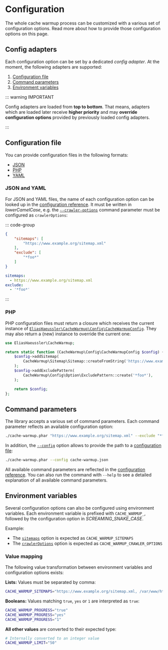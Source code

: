 # Configuration

The whole cache warmup process can be customized with a various
set of configuration options. Read more about how to provide those
configuration options on this page.

## Config adapters

Each configuration option can be set by a dedicated *config adapter*.
At the moment, the following adapters are supported:

1. [Configuration file](#configuration-file)
2. [Command parameters](#command-parameters)
3. [Environment variables](#environment-variables)

::: warning IMPORTANT

Config adapters are loaded from **top to bottom**. That means, adapters
which are loaded later receive **higher priority** and may
**override configuration options** provided by previously loaded config
adapters.

:::

## Configuration file

You can provide configuration files in the following formats:

* [JSON](#json-and-yaml)
* [PHP](#php)
* [YAML](#json-and-yaml)

### JSON and YAML

For JSON and YAML files, the name of each configuration option
can be looked up in the [configuration reference](config-reference/index.md).
It must be written in *lowerCamelCase*, e.g. the
[`--crawler-options`](config-reference/crawler-options.md) command
parameter must be configured as `crawlerOptions`:

::: code-group

```json [JSON]
{
    "sitemaps": [
        "https://www.example.org/sitemap.xml"
    ],
    "exclude": [
        "*foo*"
    ]
}
```

```yaml [YAML]
sitemaps:
  - https://www.example.org/sitemap.xml
exclude:
  - '*foo*'
```

:::

### PHP

PHP configuration files must return a closure which receives the
current instance of
[`EliasHaeussler\CacheWarmup\Config\CacheWarmupConfig`](../src/Config/CacheWarmupConfig.php).
They may also return a (new) instance to override the current one:

```php
use EliasHaeussler\CacheWarmup;

return static function (CacheWarmup\Config\CacheWarmupConfig $config) {
    $config->addSitemap(
        CacheWarmup\Sitemap\Sitemap::createFromString('https://www.example.org/sitemap.xml'),
    );
    $config->addExcludePattern(
        CacheWarmup\Config\Option\ExcludePattern::create('*foo*'),
    );

    return $config;
};
```

## Command parameters

The library accepts a various set of command parameters. Each
command parameter reflects an available configuration option:

```bash
./cache-warmup.phar "https://www.example.org/sitemap.xml" --exclude "*foo*"
```

In addition, the [`--config`](config-reference/config.md) option allows to provide the path to a
[configuration file](#configuration-file):

```bash
./cache-warmup.phar --config cache-warmup.json
```

All available command parameters are reflected in the
[configuration reference](config-reference/index.md). You can also run the command with `--help`
to see a detailed explanation of all available command parameters.

## Environment variables

Several configuration options can also be configured using environment
variables. Each environment variable is prefixed with `CACHE_WARMUP_`,
followed by the configuration option in *SCREAMING_SNAKE_CASE*.

Example:

* The [`sitemaps`](config-reference/sitemaps.md) option is expected as `CACHE_WARMUP_SITEMAPS`
* The [`crawlerOptions`](config-reference/crawler-options.md) option is expected
  as `CACHE_WARMUP_CRAWLER_OPTIONS`

### Value mapping

The following value transformation between environment variables and
configuration options exists:

**Lists:** Values must be separated by comma:

```bash
CACHE_WARMUP_SITEMAPS="https://www.example.org/sitemap.xml, /var/www/html/sitemap.xml"
```

**Booleans:** Values matching `true`, `yes` or `1` are interpreted as `true`:

```bash
CACHE_WARMUP_PROGRESS="true"
CACHE_WARMUP_PROGRESS="yes"
CACHE_WARMUP_PROGRESS="1"
```

**All other values** are converted to their expected type:

```bash
# Internally converted to an integer value
CACHE_WARMUP_LIMIT="50"
```
